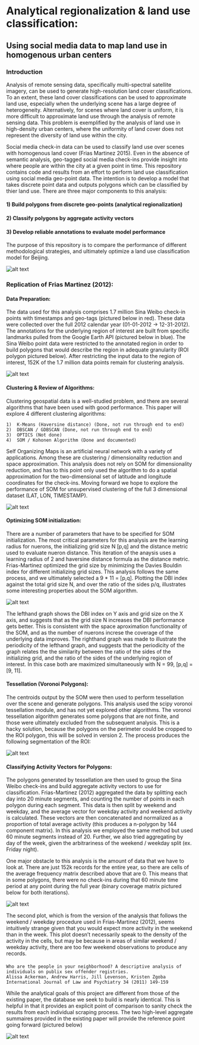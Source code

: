 # Analytical regionalization & land use classification:
## Using social media data to map land use in homogenous urban centers

### Introduction

Analysis of remote sensing data, specifically multi-spectral satellite imagery, can be used to generate high-resolution land cover classifications. To an extent, these land cover classifications can be used to approximate land use, especially when the underlying scene has a large degree of heterogeneity. Alternatively, for scenes where land cover is uniform, it is more difficult to approximate land use through the analysis of remote sensing data. This problem is exemplified by the analysis of land use in high-density urban centers, where the uniformity of land cover does not represent the diversity of land use within the city. 

Social media check-in data can be used to classify land use over scenes with homogenous land cover (Frias Martinez 2015). Even in the absence of semantic analysis, geo-tagged social media check-ins provide insight into where people are within the city at a given point in time. This repository contains code and results from an effort to perform land use classification using social media geo-point data. The intention is to develop a model that takes discrete point data and outputs polygons which can be classified by thier land use. There are three major components to this analysis: 

#### 1) Build polygons from discrete geo-points (analytical regionalization)
	
#### 2) Classify polygons by aggregate activity vectors 

#### 3) Develop reliable annotations to evaluate model performance 

The purpose of this repository is to compare the performance of different methodological strategies, and ultimately optimize a land use classification model for Beijing. 

![alt text](https://github.com/emmettFC/selected-projects/blob/master/regionalization/assets/weibo-scatter.png)

### Replication of Frias Martinez (2012):

#### Data Preparation: 

The data used for this analysis comprises 1.7 million Sina Weibo check-in points with timestamps and geo-tags (pictured below in red). These data were collected over the full 2012 calendar year (01-01-2012 → 12-31-2012). The annotations for the underlying region of interest are built from specific landmarks pulled from the Google Earth API (pictured below in blue). The Sina Weibo point data were restricted to the annotated region in order to build polygons that would describe the region in adequate granularity (ROI polygon pictured below).  After restricting the input data to the region of interest, 152K of the 1.7 million data points remain for clustering analysis.

![alt text](https://github.com/emmettFC/selected-projects/blob/master/regionalization/assets/boundary-labels-weibos-snip.png)

#### Clustering & Review of Algorithms:

Clustering geospatial data is a well-studied problem, and there are several algorithms that have been used with good performance. This paper will explore 4 different clustering algorithms: 

	1)	K-Means (Haversine distance) (Done, not run through end to end)
	2)	DBSCAN / GDBSCAN (Done, not run through end to end) 
	3)	OPTICS (Not done) 
	4)	SOM / Kohonen Algorithm (Done and documented)

Self Organizing Maps is an artificial neural network with a variety of applications. Among these are clustering / dimensionality reduction and space approximation. This analysis does not rely on SOM for dimensionality reduction, and has to this point only used the algorithm to do a spatial approximation for the two-dimensional set of latitude and longitude coordinates for the check-ins. Moving forward we hope to explore the performance of SOM for unsupervised clustering of the full 3 dimensional dataset (LAT, LON, TIMESTAMP).  

![alt text](https://github.com/emmettFC/selected-projects/blob/master/regionalization/assets/SOM-cluster-centroids-scatter.png)

#### Optimizing SOM initialization: 

There are a number of parameters that have to be specified for SOM initialization. The most critical parameters for this analysis are the learning radius for nuerons, the initializing grid size N [p,q] and the distance metric used to evaluate nueron distance. This iteration of the anaysis uses a learning radius of 2 and haversine distance formula as the distance metric. Frias-Martinez optimized the grid size by minimizing the Davies Bouldin index for different initializing grid sizes. This analysis follows the same process, and we ultimately selected a 9 * 11 = [p,q]. Plotting the DBI index against the total grid size N, and over the ratio of the sides p/q, illustrates some interesting properties about the SOM algorithm. 

![alt text](https://github.com/emmettFC/selected-projects/blob/master/regionalization/assets/combined-dbi-plots.png)

The lefthand graph shows the DBI index on Y axis and grid size on the X axis, and suggests that as the grid size N increases the DBI performance gets better. This is consistent with the space aproximation functionality of the SOM, and as the number of nuerons increse the coverage of the underlying data improves. The righthand graph was made to illustrate the periodicity of the lefthand graph, and suggests that the periodicity of the graph relates the the similarity between the ratio of the sides of the initializing grid, and the ratio of the sides of the underlying region of interest. In this case both are maximized simultaneously with N = 99, [p,q] = [9, 11]. 

#### Tessellation (Voronoi Polygons): 

The centroids output by the SOM were then used to perform tessellation over the scene and generate polygons. This analysis used the scipy voronoi tessellation module, and has not yet explored other algorithms. The voronoi tessellation algorithm generates some polygons that are not finite, and those were ultimately excluded from the subsequent analysis. This is a hacky solution, because the polygons on the perimeter could be cropped to the ROI polygon, this will be solved in version 2. The process produces the following segmentation of the ROI: 

![alt text](https://github.com/emmettFC/selected-projects/blob/master/regionalization/assets/finite-polygons-centroids-scatter-snip.png)

#### Classifying Activity Vectors for Polygons: 

The polygons generated by tessellation are then used to group the Sina Weibo check-ins and build aggregate activity vectors to use for classification. Frias-Martinez (2012) aggregated the data by splitting each day into 20 minute segments, and counting the number of points in each polygon during each segment. This data is then split by weekend and weekday, and the average vector for weekday activity and weekend activity is calculated. These vectors are then concatenated and normalized as a proportion of total average activity (this produces a n-polygon by 144 component matrix). In this analysis we employed the same method but used 60 minute segments instead of 20. Further, we also tried aggregating by day of the week, given the arbitrariness of the weekend / weekday split (ex. Friday night). 

One major obstacle to this analysis is the amount of data that we have to look at. There are just 152k records for the entire year, so there are cells of the average frequency matrix described above that are 0. This means that in some polygons, there were no check-ins during that 60 minute time period at any point during the full year (binary coverage matrix pictured below for both iterations). 

![alt text](https://github.com/emmettFC/selected-projects/blob/master/regionalization/assets/coverage-matrix-combined.png)

The second plot, which is from the version of the analysis that follows the weekend / weekday procedure used in Frias-Martinez (2012), seems intuitively strange given that you would expect more activity in the weekend than in the week. This plot doesn’t necessarily speak to the density of the activity in the cells, but may be because in areas of similar weekend / weekday activity, there are too few weekend observations to produce any records. 

####
 

```
Who are the people in your neighborhood? A descriptive analysis of individuals on publix sex offender registries.
Alissa Ackerman, Andrew Harris, Jill Levenson, Kristen Zgoba
International Journal of Law and Psychiatry 34 (2011) 149-159
```

While the analytical goals of this project are different from those of the existing paper, the database we seek to build is nearly identical. This is helpful in that it provides an explicit point of comparison to sanity check the results from each individual scraping process. The two high-level aggregate summaires provided in the existing paper will provide the reference point going forward (pictured below)

![alt text](https://github.com/emmettFC/selected-projects/blob/master/VAproject/admin/assets/summary-tables-study-git.png)


